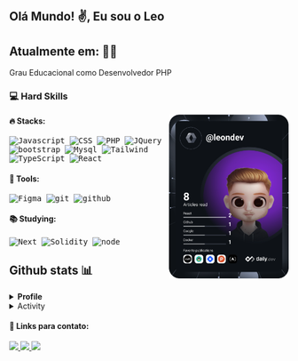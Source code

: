 ## Olá Mundo! :v:, Eu sou o Leo

##  **Atualmente em:** :man_technologist: <br>
Grau Educacional como Desenvolvedor PHP

  
### 💻 Hard Skills

<a href="https://app.daily.dev/leonardoanthony">
<img src="https://github.com/leonardoanthony/leonardoanthony/blob/main/devcard.svg" width="216" align="right" alt="Alexander's Dev Card"/>
</a>

#### 🔥 Stacks: <br/>
   <samp>
    <p align="left">
    <img alt="Javascript" src="https://skillicons.dev/icons?i=javascript&theme=dark" width="32px" />
      <img alt="CSS" src="https://skillicons.dev/icons?i=css&theme=dark" width="32px" />
      <img alt="PHP" src="https://skillicons.dev/icons?i=php&theme=dark" width="32px" />
      <img alt="JQuery" src="https://skillicons.dev/icons?i=jquery&theme=dark" width="32px" />
      <img alt="bootstrap" src="https://skillicons.dev/icons?i=bootstrap&theme=dark" width="32px" />
      <img alt="Mysql" src="https://skillicons.dev/icons?i=mysql&theme=dark" width="32px" />
      <img alt="Tailwind" src="https://skillicons.dev/icons?i=tailwind&theme=dark" width="32px" />
      <img alt="TypeScript" src="https://skillicons.dev/icons?i=typescript&theme=dark" width="32px" />
      <img alt="React" src="https://skillicons.dev/icons?i=react" width="32px" />
    </p>
  </samp>

#### 🔨 Tools: <br/>
   <samp>
    <p align="left">
      <img alt="Figma" src="https://skillicons.dev/icons?i=figma&theme=dark" width="32px" />
      <img alt="git" src="https://skillicons.dev/icons?i=git&theme=dark" width="32px" />
      <img alt="github" src="https://skillicons.dev/icons?i=github&theme=dark" width="32px" />
    </p>
  </samp>
  
  #### 📚 Studying: <br/>
  
  <samp>
    <p align="left">
      <img alt="Next" src="https://skillicons.dev/icons?i=next&theme=dark" width="32px" />
      <img alt="Solidity" src="https://skillicons.dev/icons?i=solidity" width="32px" />
      <img alt="node" src="https://skillicons.dev/icons?i=nodejs" width="32px" />
    </p>
  </samp>

## Github stats 📊

<details>
  <summary><b>Profile </b></summary>
 
  <p align="center">
  <img align="center"
      src="https://github-readme-stats.vercel.app/api/top-langs/?username=leonardoanthony&layout=compact&title_color=58A6DA&icon_color=8B949E&text_color=8B949E&bg_color=ffffff00"
    />
  <img align="center"
      height="165" src="https://github-readme-stats.vercel.app/api?username=leonardoanthony&show_icons=true&title_color=58A6DA&icon_color=8B949E&text_color=8B949E&bg_color=ffffff00" />
</p>
</details>

<details>
  <summary>Activity</summary>
  <br/>
<a href="https://github.com/ashutosh00710/github-readme-activity-graph"><img alt="leonardoanthony's Activity Graph" src="https://activity-graph.herokuapp.com/graph/?username=leonardoanthony&theme=github&hide_border=true" /></a>
</details>

#### :link: Links para contato:

<p align="left">
  <a href="https://www.instagram.com/leonardoanthony.dev/" alt="Instagram">
    <img src="https://img.shields.io/badge/Instagram-8a2be2.svg?style=for-the-badge&logo=Instagram&logoColor=white"/>
  </a>          
  
  <a href="https://www.linkedin.com/in/leonardoanthony-dev/" alt="Linkedin">
    <img src="https://img.shields.io/badge/linkedin-8a2be2.svg?style=for-the-badge&logo=linkedin&logoColor=white"/>
  </a>
  
  <a href="mailto:leonardoanthony.dev@gmail.com" alt="Email">
    <img src="https://img.shields.io/badge/Gmail-8a2be2?style=for-the-badge&logo=gmail&logoColor=white"/>
  </a>
</p>


